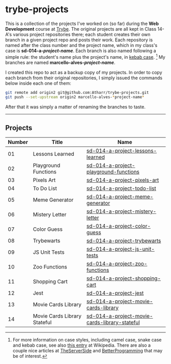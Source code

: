 # trybe-projects

This is a collection of the projects I've worked on (so far) during the **Web Development** course at [Trybe](https://github.com/tryber). The original projects are all kept in Class 14-A's various project repositories there; each student creates their own branch in a given project repo and posts their work. Each repository is named after the class number and the project name, which in my class's case is **sd-014-a-*project-name***. Each branch is also named following a simple rule: the student's name plus the project's name, in [kebab case](https://en.wiktionary.org/wiki/kebab_case). [^1] My branches are named **marcello-alves-*project-name***.

I created this repo to act as a backup copy of my projects. In order to copy each branch from their original repositories, I simply issued the commands below inside each one of them:
```bash
git remote add origin2 git@github.com:Atharr/trybe-projects.git
git push --set-upstream origin2 marcello-alves-*project-name*
```
After that it was simply a matter of renaming the branches to taste.

---

## Projects

| Number | Title | Name |
| ------ | ----- | ---- |
| 01 | Lessons Learned | [sd-014-a-project-lessons-learned](https://github.com/tryber/sd-014-a-project-lessons-learned) |
| 02 | Playground Functions | [sd-014-a-project-playground-functions](https://github.com/tryber/sd-014-a-project-playground-functions) |
| 03 | Pixels Art | [sd-014-a-project-pixels-art](https://github.com/tryber/sd-014-a-project-pixels-art) |
| 04 | To Do List | [sd-014-a-project-todo-list](https://github.com/tryber/sd-014-a-project-todo-list) |
| 05 | Meme Generator | [sd-014-a-project-meme-generator](https://github.com/tryber/sd-014-a-project-meme-generator) |
| 06 | Mistery Letter | [sd-014-a-project-mistery-letter](https://github.com/tryber/sd-014-a-project-mistery-letter) |
| 07 | Color Guess | [sd-014-a-project-color-guess](https://github.com/tryber/sd-014-a-project-color-guess) |
| 08 | Trybewarts | [sd-014-a-project-trybewarts](https://github.com/tryber/sd-014-a-project-trybewarts) |
| 09 | JS Unit Tests | [sd-014-a-project-js-unit-tests](https://github.com/tryber/sd-014-a-project-js-unit-tests) |
| 10 | Zoo Functions | [sd-014-a-project-zoo-functions](https://github.com/tryber/sd-014-a-project-zoo-functions) |
| 11 | Shopping Cart | [sd-014-a-project-shopping-cart](https://github.com/tryber/sd-014-a-project-shopping-cart) |
| 12 | Jest | [sd-014-a-project-jest](https://github.com/tryber/sd-014-a-project-jest) |
| 13 | Movie Cards Library | [sd-014-a-project-movie-cards-library](https://github.com/tryber/sd-014-a-project-movie-cards-library) |
| 14 | Movie Cards Library Stateful | [sd-014-a-project-movie-cards-library-stateful](https://github.com/tryber/sd-014-a-project-movie-cards-library-stateful) |


[^1]: For more information on case styles, including camel case, snake case and kebab case, see also [this entry](https://en.wikipedia.org/wiki/Letter_case#Special_case_styles) at Wikipedia. There are also a couple nice articles at [TheServerSide](https://www.theserverside.com/definition/Kebab-case) and [BetterProgramming](https://betterprogramming.pub/string-case-styles-camel-pascal-snake-and-kebab-case-981407998841) that may be of interest.
